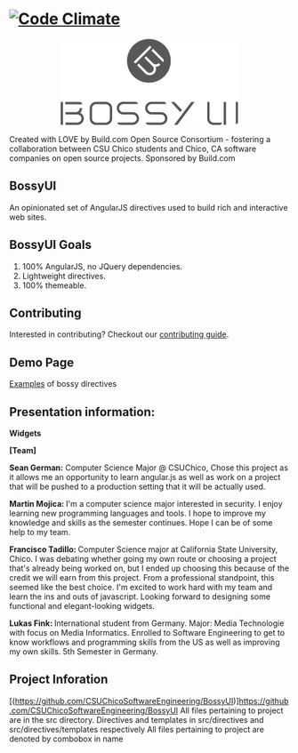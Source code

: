 [![Code Climate](https://codeclimate.com/github/buildcom/BossyUI/badges/gpa.svg)](https://codeclimate.com/github/buildcom/BossyUI)
=======
<p align="center">
<img title="Bossy UI" alt="bossyui" src='bossy_logo.png?raw=true' />
</p>
Created with LOVE by Build.com Open Source Consortium - fostering a collaboration between CSU Chico students and Chico, CA software companies on open source projects.  Sponsored by Build.com

## BossyUI

An opinionated set of AngularJS directives used to build rich and interactive web sites.  

## BossyUI Goals
1. 100% AngularJS, no JQuery dependencies.
2. Lightweight directives.
3. 100% themeable.

## Contributing

Interested in contributing? Checkout our [contributing guide](/CONTRIBUTING.md).

## Demo Page

[Examples](http://buildcom.github.io/BossyUI/#/) of bossy directives

## Presentation information:

<b>Widgets</b>

<b> [Team] </b>

<b> Sean German:</b> Computer Science Major @ CSUChico, Chose this project as it allows me an opportunity to learn angular.js as well as work on a project that will be pushed to a production setting that it will be actually used.

<b> Martin Mojica: </b> I'm a computer science major interested in security. I enjoy learning new programming languages and tools. I hope to improve my knowledge and skills as the semester continues. Hope I can be of some help to my team.

<b> Francisco Tadillo: </b> Computer Science major at California State University, Chico. I was debating whether going my own route or choosing a project that's already being worked on, but I ended up choosing this because of the credit we will earn from this project. From a professional standpoint, this seemed like the best choice. I'm excited to work hard with my team and learn the ins and outs of javascript. Looking forward to designing some functional and elegant-looking widgets.

<b> Lukas Fink: </b> International student from Germany. Major: Media Technologie with focus on Media Informatics. Enrolled to Software Engineering to get to know workflows and programming skills from the US as well as improving my own skills. 5th Semester in Germany.

## Project Inforation
[(https://github.com/CSUChicoSoftwareEngineering/BossyUI)]https://github.com/CSUChicoSoftwareEngineering/BossyUI
All files pertaining to project are in the src directory.
Directives and templates in src/directives and src/directives/templates respectively
All files pertaining to project are denoted by combobox in name

